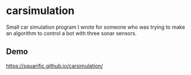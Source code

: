 # carsimulation
Small car simulation program I wrote for someone who was trying to make an algorithm to control a bot with three sonar sensors.

## Demo
https://squarific.github.io/carsimulation/
